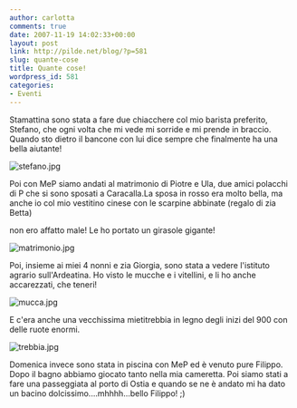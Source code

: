 ```yaml
---
author: carlotta
comments: true
date: 2007-11-19 14:02:33+00:00
layout: post
link: http://pilde.net/blog/?p=581
slug: quante-cose
title: Quante cose!
wordpress_id: 581
categories:
- Eventi
---
```


Stamattina sono stata a fare due chiacchere col mio barista preferito, Stefano, che ogni volta che mi vede mi sorride e mi prende in braccio. Quando sto dietro il bancone con lui dice sempre che finalmente ha una bella aiutante!

![stefano.jpg](http://pilde.net/blog/wp-content/uploads/2007/11/stefano.jpg)




Poi con MeP siamo andati al matrimonio di Piotre e Ula, due amici polacchi di P che si sono sposati a Caracalla.La sposa in rosso era molto bella, ma anche io col mio vestitino cinese con le scarpine abbinate (regalo di zia Betta)


 non ero affatto male! Le ho portato un girasole gigante!

![matrimonio.jpg](http://pilde.net/blog/wp-content/uploads/2007/11/matrimonio.jpg)




Poi, insieme ai miei 4 nonni e zia Giorgia, sono stata a vedere l'istituto agrario sull'Ardeatina. Ho visto le mucche e i vitellini, e li ho anche accarezzati, che teneri!

![mucca.jpg](http://pilde.net/blog/wp-content/uploads/2007/11/mucca.jpg)




E c'era anche una vecchissima mietitrebbia in legno degli inizi del 900 con delle ruote enormi.

![trebbia.jpg](http://pilde.net/blog/wp-content/uploads/2007/11/trebbia.jpg)




Domenica invece sono stata in piscina con MeP ed è venuto pure Filippo. Dopo il bagno abbiamo giocato tanto nella mia cameretta. Poi siamo stati a fare una passeggiata al porto di Ostia e quando se ne è andato mi ha dato un bacino dolcissimo....mhhhh...bello Filippo! ;)








  







